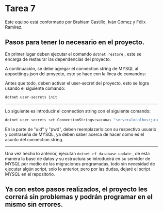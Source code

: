 # Tarea 7
Este equipo está conformado por Brahiam Castillo, Iván Gómez y Félix Ramírez.

## Pasos para tener lo necesario en el proyecto.
En primer lugar deben ejecutar el comando `dotnet restore` , este se encarga de restaurar las dependencias del proyecto.

A continuación, se debe agregar el connection string de MYSQL al appsettings.json del proyecto, esto se hace con la línea de comandos:

Antes que todo, deben activar el user-secret del proyecto, esto se logra usando el siguiente comando:

```bash
dotnet user-secrets init
```
<hr>

Lo siguiente es introducir el connection string con el siguiente comando:

```bash
dotnet user-secrets set ConnectionStrings:vacunas "server=localhost;uid=root;pwd=1234;database=vacunas"
```
En la parte de "uid" y "pwd", deben reemplazarlo con su respectivo usuario y contraseña de MYSQL, ya deben saber acerca de hacer como es el asunto del connection string.

<hr>

Una vez hecho lo anterior, ejecutan `dotnet ef database update` , de esta manera la base de datos y su estructura se introducirá en su servidor de MYSQL por medio de las migraciones programadas, todo sin necesidad de ejecutar algún script, solo lo anterior, pero por las dudas, dejaré el script MYSQL en el repositorio.

## Ya con estos pasos realizados, el proyecto les correrá sin problemas y podrán programar en el mismo sin errores.
